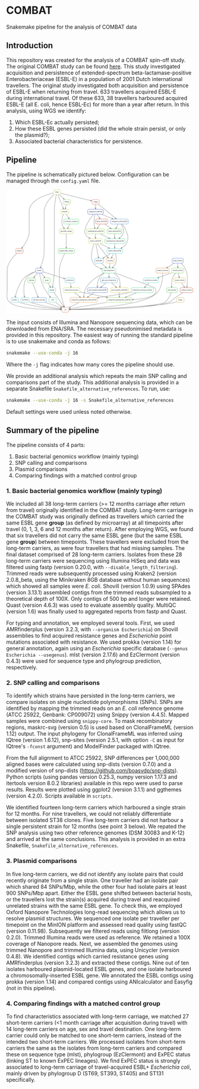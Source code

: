 # COMBAT
Snakemake pipeline for the analysis of COMBAT data

## Introduction
This repository was created for the analysis of a COMBAT spin-off study. The original COMBAT study can be found [here](https://doi.org/10.1016/S1473-3099(16)30319-X). This study investigated acquisition and persistence of extended-spectrum beta-lactamase-positive Enterobacteriaceae (ESBL-E) in a population of 2001 Dutch international travellers. The original study investigated both acquisition and persistence of ESBL-E when returning from travel. 633 travellers acquired ESBL-E during international travel. Of these 633, 38 travellers harboured acquired ESBL-E (all E. coli, hence ESBL-Ec) for more than a year after return. In this analysis, using WGS we identify:

1) Which ESBL-Ec actually persisted;
2) How these ESBL genes persisted (did the whole strain persist, or only the plasmid?);
3) Associated bacterial characteristics for persistence.

## Pipeline
The pipeline is schematically pictured below. Configuration can be managed through the `config.yaml` file.

![rulegraph](https://github.com/boasvdp/COMBAT/blob/master/rulegraph.svg "Rulegraph")

The input consists of Illumina and Nanopore sequencing data, which can be downloaded from ENA/SRA. The necessary pseudonimised metadata is provided in this repository. The easiest way of running the standard pipeline is to use snakemake and conda as follows:

```bash
snakemake --use-conda -j 16
```

Where the `-j` flag indicates how many cores the pipeline should use.

We provide an additional analysis which repeats the main SNP calling and comparisons part of the study. This additional analysis is provided in a separate Snakefile `Snakefile_alternative_references`. To run, use:

```bash
snakemake --use-conda -j 16 -s Snakefile_alternative_references
```

Default settings were used unless noted otherwise.

## Summary of the pipeline

The pipeline consists of 4 parts:

1. Basic bacterial genomics workflow (mainly typing)
2. SNP calling and comparisons
3. Plasmid comparisons
4. Comparing findings with a matched control group

### 1. Basic bacterial genomics workflow (mainly typing)

We included all 38 long-term carriers (>= 12 months carriage after return from travel) originally identified in the COMBAT study. Long-term carriage in the COMBAT study was originally defined as travellers which carried the same ESBL gene **group** (as defined by microarray) at all timepoints after travel (0, 1, 3, 6 and 12 months after return). After employing WGS, we found that six travellers did not carry the same ESBL gene (but the same ESBL gene **group**) between timepoints. These travellers were excluded from the long-term carriers, as were four travellers that had missing samples. The final dataset comprised of 28 long-term carriers. Isolates from these 28 long-term carriers were sequencing using Illumina HiSeq and data was filtered using fastp (version 0.20.0, with `--disable_length_filtering`). Trimmed reads were subsequently processed using Kraken2 (version 2.0.8_beta, using the Minikraken 8GB database without human sequences) which showed all samples were *E. coli*. Shovill (version 1.0.9) using SPAdes (version 3.13.1) assembled contigs from the trimmed reads subsampled to a theoretical depth of 100X. Only contigs of 500 bp and longer were retained. Quast (version 4.6.3) was used to evaluate assembly quality. MultiQC (version 1.6) was finally used to aggregated reports from fastp and Quast.

For typing and annotation, we employed several tools. First, we used AMRfinderplus (version 3.2.3, with `--organism Escherichia`) on Shovill assemblies to find acquired resistance genes and *Escherichia* point mutations associated with resistance. We used prokka (version 1.14) for general annotation, again using an *Escherichia* specific database (`--genus Escherichia --usegenus`). mlst (version 2.17.6) and EzClermont (version 0.4.3) were used for sequence type and phylogroup prediction, respectively.

### 2. SNP calling and comparisons

To identify which strains have persisted in the long-term carriers, we compare isolates on single nucleotide polymorphisms (SNPs). SNPs are identified by mapping the trimmed reads on an *E. coli* reference genome (ATCC 25922, Genbank: CP009072) using Snippy (version 4.4.5). Mapped samples were combined using `snippy-core`. To mask recombinatory regions, maskrc-svg (version 0.5) is used based on ClonalFrameML (version 1.12) output. The input phylogeny for ClonalFrameML was inferred using IQtree (version 1.6.12), snp-sites (version 2.5.1, with option `-C` as input for IQtree's `-fconst` argument) and ModelFinder packaged with IQtree.

From the full alignment to ATCC 25922, SNP differences per 1,000,000 aligned bases were calculated using snp-dists (version 0.7.0) and a modified version of snp-dists (https://github.com/boasvdp/snp-dists). Python scripts (using pandas version 0.25.3, numpy version 1.17.3 and itertools version 8.0.2 libraries) available in this repo were used to parse results. Results were plotted using ggplot2 (version 3.1.1) and ggthemes (version 4.2.0). Scripts available in `scripts`.

We identified fourteen long-term carriers which harboured a single strain for 12 months. For nine travellers, we could not reliably differentiate between isolated ST38 clones. Five long-term carriers did not harbour a single persistent strain for 12 months (see point 3 below). We repated the SNP analysis using two other reference genomes (DSM 30083 and K-12) and arrived at the same conclusions. This analysis is provided in an extra Snakefile, `Snakefile_alternative_references`. 

### 3. Plasmid comparisons

In five long-term carriers, we did not identify any isolate pairs that could recently originate from a single strain. One traveller had an isolate pair which shared 84 SNPs/Mbp, while the other four had isolate pairs at least 900 SNPs/Mbp apart. Either the ESBL gene shifted between bacterial hosts, or the travellers lost the strain(s) acquired during travel and reacquired unrelated strains with the same ESBL gene. To check this, we employed Oxford Nanopore Technologies long-read sequencing which allows us to resolve plasmid structures. We sequenced one isolate per traveller per timepoint on the MinION platform and assessed read quality using fastQC (version 0.11.98). Subsequently we filtered reads using filtlong (version 0.2.0). Trimmed Illumina reads were used as reference. We retained a 100X coverage of Nanopore reads. Next, we assembled the genomes using trimmed Nanopore and trimmed Illumina data, using Unicycler (version 0.4.8). We identified contigs which carried resistance genes using AMRfinderplus (version 3.2.3) and extracted these contigs. Nine out of ten isolates harboured plasmid-located ESBL genes, and one isolate harboured a chromosomally-inserted ESBL gene. We annotated the ESBL contigs using prokka (version 1.14) and compared contigs using ANIcalculator and Easyfig (not in this pipeline).

### 4. Comparing findings with a matched control group

To find characteristics associated with long-term carriage, we matched 27 short-term carriers (<1 month carriage after acquisition during travel) with 14 long-term carriers on age, sex and travel destination. One long-term carrier could only be matched to one short-term carriers, instead of the intended two short-term carriers. We processed isolates from short-term carriers the same as the isolates from long-term carriers and compared these on sequence type (mlst), phylogroup (EzClermont) and ExPEC status (linking ST to known ExPEC lineages). We find ExPEC status is strongly associated to long-term carriage of travel-acquired ESBL+ *Escherichia coli*, mainly driven by phylogroup D (ST69, ST393, ST405) and ST131 specifically. 
